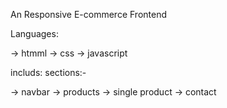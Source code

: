  An Responsive E-commerce Frontend
  

Languages:

-> htmml
-> css
-> javascript

includs:
sections:-

-> navbar
-> products
-> single product
-> contact
